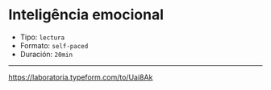 # Inteligência emocional

* Tipo: `lectura`
* Formato: `self-paced`
* Duración: `20min`

***

https://laboratoria.typeform.com/to/Uai8Ak
